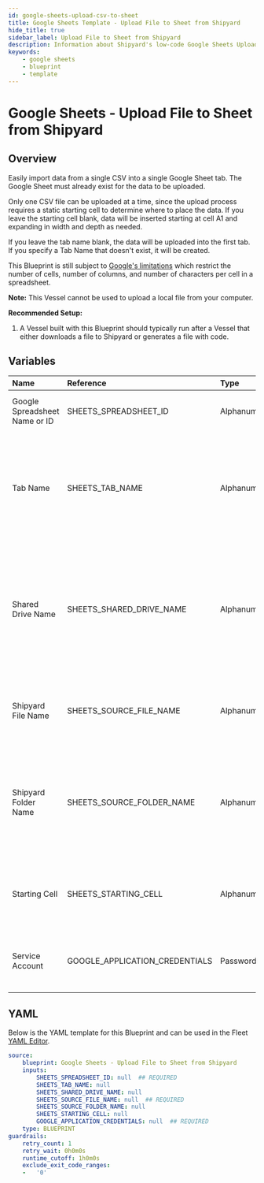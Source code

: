 ```yaml
---
id: google-sheets-upload-csv-to-sheet
title: Google Sheets Template - Upload File to Sheet from Shipyard
hide_title: true
sidebar_label: Upload File to Sheet from Shipyard
description: Information about Shipyard's low-code Google Sheets Upload File to Sheet from Shipyard blueprint. Easily import your data into a Google Sheet so your teams can collaboratively edit it. Create or update worksheets at scale. 
keywords:
    - google sheets
    - blueprint
    - template
---
```


# Google Sheets - Upload File to Sheet from Shipyard

## Overview
Easily import data from a single CSV into a single Google Sheet tab. The Google Sheet must already exist for the data to be uploaded.

Only one CSV file can be uploaded at a time, since the upload process requires a static starting cell to determine where to place the data. If you leave the starting cell blank, data will be inserted starting at cell A1 and expanding in width and depth as needed.

If you leave the tab name blank, the data will be uploaded into the first tab. If you specify a Tab Name that doesn't exist, it will be created.

This Blueprint is still subject to [Google's limitations](https://support.google.com/drive/answer/37603) which restrict the number of cells, number of columns, and number of characters per cell in a spreadsheet.

**Note:** This Vessel cannot be used to upload a local file from your computer.

**Recommended Setup:**

1. A Vessel built with this Blueprint should typically run after a Vessel that either downloads a file to Shipyard or generates a file with code. 

## Variables

| Name | Reference | Type | Required | Default | Options | Description |
|:-----|:----------|:-----|:---------|:--------|:--------|:------------|
| Google Spreadsheet Name or ID | SHEETS_SPREADSHEET_ID  | Alphanumeric |:white_check_mark: | - | - | Name or ID of the sheet to put data into. |
| Tab Name | SHEETS_TAB_NAME  | Alphanumeric |:heavy_minus_sign: | - | - | Name of the tab in the sheet to upload data to. This field is case sensitive. If left blank, data will be put into the first tab. |
| Shared Drive Name | SHEETS_SHARED_DRIVE_NAME  | Alphanumeric |:heavy_minus_sign: | - | - | Name of the Shared Drive the sheet exists in. This field is case sensitive. Leave blank if the file does not exist in a Shared Drive. |
| Shipyard File Name | SHEETS_SOURCE_FILE_NAME  | Alphanumeric |:white_check_mark: | - | - | Name of the target CSV file on Shipyard to be uploaded to the sheet.  |
| Shipyard Folder Name | SHEETS_SOURCE_FOLDER_NAME  | Alphanumeric |:heavy_minus_sign: | - | - | Name of the local folder on Shipyard to upload the target file from. If left blank, will look in the home directory. |
| Starting Cell | SHEETS_STARTING_CELL  | Alphanumeric |:heavy_minus_sign: | - | - | Cell to start at when uploading data. If left blank, will start at cell A1. |
| Service Account | GOOGLE_APPLICATION_CREDENTIALS  | Password |:white_check_mark: | - | - | JSON from a Google Cloud Service account key. |


## YAML
Below is the YAML template for this Blueprint and can be used in the Fleet [YAML Editor](../../reference/fleets/yaml-editor.md).
```yaml
source:
    blueprint: Google Sheets - Upload File to Sheet from Shipyard
    inputs:
        SHEETS_SPREADSHEET_ID: null  ## REQUIRED
        SHEETS_TAB_NAME: null
        SHEETS_SHARED_DRIVE_NAME: null
        SHEETS_SOURCE_FILE_NAME: null  ## REQUIRED
        SHEETS_SOURCE_FOLDER_NAME: null
        SHEETS_STARTING_CELL: null
        GOOGLE_APPLICATION_CREDENTIALS: null  ## REQUIRED
    type: BLUEPRINT
guardrails:
    retry_count: 1
    retry_wait: 0h0m0s
    runtime_cutoff: 1h0m0s
    exclude_exit_code_ranges:
    -   '0'

```
